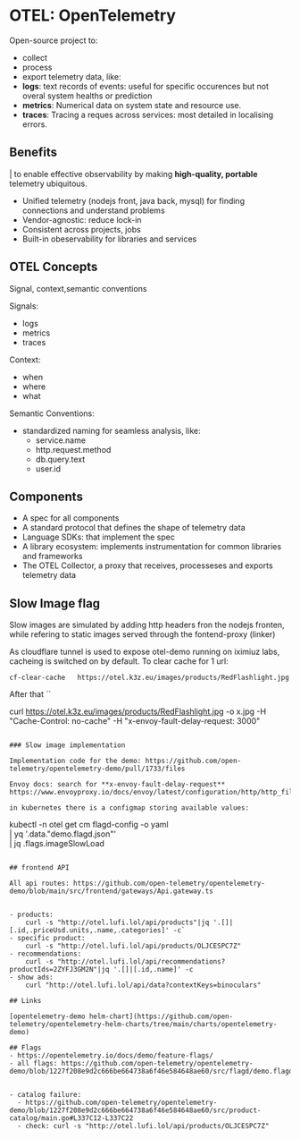 # OTEL: OpenTelemetry

Open-source project to:
- collect
- process
- export 
telemetry data, like:
- **logs**: text records of events: useful for specific occurences but not overal system healths or prediction
- **metrics**: Numerical data on system state and resource use.
- **traces**: Tracing a reques across services: most detailed in localising errors.

## Benefits

| to enable effective observability by making **high-quality, portable** telemetry ubiquitous.

- Unified telemetry (nodejs front, java back, mysql) for finding connections and understand problems
- Vendor-agnostic: reduce lock-in
- Consistent across projects, jobs
- Built-in obeservability for libraries and services

## OTEL Concepts
Signal, context,semantic conventions

Signals:
- logs
- metrics
- traces

Context:
- when
- where
- what

Semantic Conventions:
- standardized naming for seamless analysis, like:
  - service.name
  - http.request.method
  - db.query.text
  - user.id

## Components

- A spec for all components
- A standard protocol that defines the shape of telemetry data
- Language SDKs: that implement the spec
- A library ecosystem: implements instrumentation for common libraries and frameworks
- The OTEL Collector, a proxy that receives, processeses and exports telemetry data


## Slow Image flag

Slow images are simulated by adding http headers fron the nodejs fronten, while refering to static images served through the fontend-proxy (linker)

As cloudflare tunnel is used to expose otel-demo running on iximiuz labs,
cacheing is switched on by default. To clear cache for 1 url:
```
cf-clear-cache   https://otel.k3z.eu/images/products/RedFlashlight.jpg
```

After that 
``

curl  https://otel.k3z.eu/images/products/RedFlashlight.jpg -o x.jpg -H "Cache-Control: no-cache" -H "x-envoy-fault-delay-request: 3000"
```

### Slow image implementation

Implementation code for the demo: https://github.com/open-telemetry/opentelemetry-demo/pull/1733/files

Envoy docs: search for **x-envoy-fault-delay-request** https://www.envoyproxy.io/docs/envoy/latest/configuration/http/http_filters/fault_filter

in kubernetes there is a configmap storing available values:
```
kubectl -n otel get cm flagd-config -o yaml \
  | yq '.data."demo.flagd.json"' \
  | jq .flags.imageSlowLoad
```

## frontend API

All api routes: https://github.com/open-telemetry/opentelemetry-demo/blob/main/src/frontend/gateways/Api.gateway.ts


- products:
    curl -s "http://otel.lufi.lol/api/products"|jq '.[]|[.id,.priceUsd.units,.name,.categories]' -c`
- specific product:
    curl -s "http://otel.lufi.lol/api/products/OLJCESPC7Z"
- recommendations:
    curl -s "http://otel.lufi.lol/api/recommendations?productIds=2ZYFJ3GM2N"|jq '.[]|[.id,.name]' -c
- show ads:
    curl "http://otel.lufi.lol/api/data?contextKeys=binoculars"

## Links

[opentelemetry-demo helm-chart](https://github.com/open-telemetry/opentelemetry-helm-charts/tree/main/charts/opentelemetry-demo)

## Flags
- https://opentelemetry.io/docs/demo/feature-flags/
- all flags: https://github.com/open-telemetry/opentelemetry-demo/blob/1227f208e9d2c666be664738a6f46e584648ae60/src/flagd/demo.flagd.json


- catalog failure:  
  - https://github.com/open-telemetry/opentelemetry-demo/blob/1227f208e9d2c666be664738a6f46e584648ae60/src/product-catalog/main.go#L337C12-L337C22
  - check: curl -s "http://otel.lufi.lol/api/products/OLJCESPC7Z"